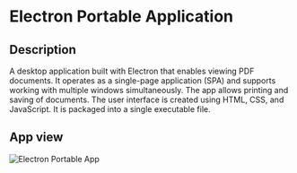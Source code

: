 # Electron Portable Application

## Description
A desktop application built with Electron that enables viewing PDF documents. It operates as a single-page application (SPA) and supports working with multiple windows simultaneously. The app allows printing and saving of documents. The user interface is created using HTML, CSS, and JavaScript. It is packaged into a single executable file.

## App view
![Electron Portable App](src/assets/EPP.gif)